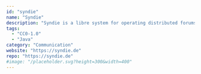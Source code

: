 ```yaml
---
id: "syndie"
name: "Syndie"
description: "Syndie is a libre system for operating distributed forums."
tags:
  - "CC0-1.0"
  - "Java"
category: "Communication"
website: "https://syndie.de"
repo: "https://syndie.de"
#image: "/placeholder.svg?height=300&width=400"
---
```


